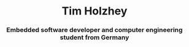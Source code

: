 <h1 align="center">Tim Holzhey</h1>
<h3 align="center">Embedded software developer and computer engineering student from Germany</h3>
